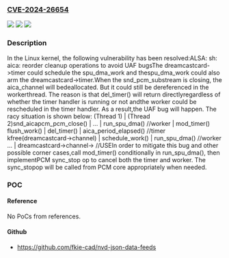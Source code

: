 ### [CVE-2024-26654](https://cve.mitre.org/cgi-bin/cvename.cgi?name=CVE-2024-26654)
![](https://img.shields.io/static/v1?label=Product&message=Linux&color=blue)
![](https://img.shields.io/static/v1?label=Version&message=198de43d758c%3C%208c9902216816%20&color=brighgreen)
![](https://img.shields.io/static/v1?label=Vulnerability&message=n%2Fa&color=brighgreen)

### Description

In the Linux kernel, the following vulnerability has been resolved:ALSA: sh: aica: reorder cleanup operations to avoid UAF bugsThe dreamcastcard->timer could schedule the spu_dma_work and thespu_dma_work could also arm the dreamcastcard->timer.When the snd_pcm_substream is closing, the aica_channel will bedeallocated. But it could still be dereferenced in the workerthread. The reason is that del_timer() will return directlyregardless of whether the timer handler is running or not andthe worker could be rescheduled in the timer handler. As a result,the UAF bug will happen. The racy situation is shown below:      (Thread 1)                 |      (Thread 2)snd_aicapcm_pcm_close()          | ...                             |  run_spu_dma() //worker                                 |    mod_timer()  flush_work()                   |  del_timer()                    |  aica_period_elapsed() //timer  kfree(dreamcastcard->channel)  |    schedule_work()                                 |  run_spu_dma() //worker  ...                            |    dreamcastcard->channel-> //USEIn order to mitigate this bug and other possible corner cases,call mod_timer() conditionally in run_spu_dma(), then implementPCM sync_stop op to cancel both the timer and worker. The sync_stopop will be called from PCM core appropriately when needed.

### POC

#### Reference
No PoCs from references.

#### Github
- https://github.com/fkie-cad/nvd-json-data-feeds

